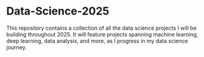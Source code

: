 # Data-Science-2025
This repository contains a collection of all the data science projects I will be building throughout 2025. It will feature projects spanning machine learning, deep learning, data analysis, and more, as I progress in my data science journey.
